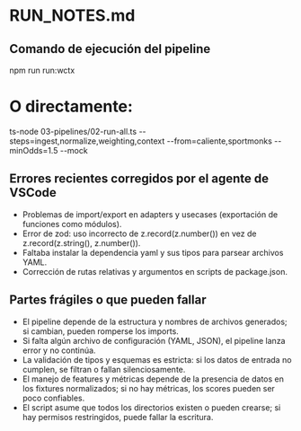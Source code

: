 # RUN_NOTES.md

## Comando de ejecución del pipeline

npm run run:wctx

# O directamente:
ts-node 03-pipelines/02-run-all.ts --steps=ingest,normalize,weighting,context --from=caliente,sportmonks --minOdds=1.5 --mock

## Errores recientes corregidos por el agente de VSCode

- Problemas de import/export en adapters y usecases (exportación de funciones como módulos).
- Error de zod: uso incorrecto de z.record(z.number()) en vez de z.record(z.string(), z.number()).
- Faltaba instalar la dependencia yaml y sus tipos para parsear archivos YAML.
- Corrección de rutas relativas y argumentos en scripts de package.json.

## Partes frágiles o que pueden fallar

- El pipeline depende de la estructura y nombres de archivos generados; si cambian, pueden romperse los imports.
- Si falta algún archivo de configuración (YAML, JSON), el pipeline lanza error y no continúa.
- La validación de tipos y esquemas es estricta: si los datos de entrada no cumplen, se filtran o fallan silenciosamente.
- El manejo de features y métricas depende de la presencia de datos en los fixtures normalizados; si no hay métricas, los scores pueden ser poco confiables.
- El script asume que todos los directorios existen o pueden crearse; si hay permisos restringidos, puede fallar la escritura.
